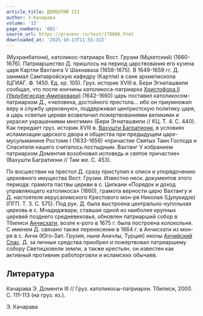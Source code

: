 ```yaml
---
article_title: ДОМЕНТИЙ III
author: Э.Качарава
volume: '15'
page_numbers: '601'
source_url: https://pravenc.ru/text/178806.html
downloaded_at: '2025-10-13T11:55:32Z'
---
```


(Мухранбатони), католикос-патриарх Вост. Грузии (Мцхетский) (1660-1676). Патриаршество Д. пришлось на период царствования его кузена царя Картли Вахтанга V Шахнаваза (1658-1675). В 1649-1659 гг. Д. занимал Самтавройскую кафедру (Картли) в сане архиепископа (ЦГИАГ. Ф. 1450. Ед. хр. 105). Груз. историк XVIII в. Бери Эгнаташвили сообщал, что после кончины католикоса-патриарха [Христофора II (Урдубегисдзе-Амилахвари)](<https://pravenc.ru/text/Христофора II (Урдубегисдзе-Амилахвари).html>) (1642-1660) царь поставил католикосом-патриархом Д., «человека, достойного престола... ибо он приумножил веру и службу церковную», поддерживал центристскую политику царя, а царь «святые церкви возвеличил пожертвованиями великими и украсил украшениями многими» (Бери Эгнаташвили // КЦ. Т. 4. С. 440). Как передает груз. историк XVIII в. [Вахушти Багратиони](<https://pravenc.ru/text/Вахушти Багратиони.html>), в условиях исламизации царского двора и общества при предыдущем царе-мусульманине Ростоме I (1633-1656) «причастие Святых Таин Господа и Спасителя нашего считалось постыдным. Вахтанг V избранием патриархом Доментия возобновил исповедь и святое причастие» (Вахушти Багратиони // Там же. С. 453).

По восшествии на престол Д. сразу приступил к описи и упорядочению церковного имущества Вост. Грузии. Известно неск. документов этого периода: грамота паствы церкви в с. Цилкани «Порядок и доход управляющего католикоса» (1660), грамота верности царю Вахтангу и Д. настоятеля иерусалимского Крестового мон-ря Николая (Цулукидзе) (ПГП. Т. 3. С. 575). Под рук. Д. была выстроена центрально-купольная церковь в с. Мчадиджвари, ставшая одной из наиболее крупных церквей позднего средневековья, обновлен патриарший собор в Тбилиси [Анчисхати](https://pravenc.ru/text/Анчисхати.html), возле к-рого в 1675 г. была построена колокольня. С именем Д. связано также перенесение в 1664 г. в Анчисхати из мон-ря в с. Анчи (Юго-Зап. Грузия, ныне Аначлы, Турция) иконы [Анчийский Спас](<https://pravenc.ru/text/Анчийский Спас.html>). Д. за личные средства приобрел и пожертвовал патриаршему собору Светицховели земли, а также крестьян, он известен как активный противник работорговли и исламских обычаев.

## Литература

Качарава Э. Доменти III // Груз. католикосы-патриархи. Тбилиси, 2000. С. 111-113 (на груз. яз.).

Э.  Качарава
